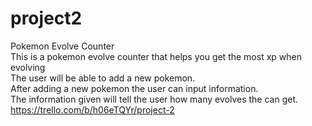 # project2
Pokemon Evolve Counter <br>
This is a pokemon evolve counter that helps you get the most xp when evolving <br> 
The user will be able to add a new pokemon. <br>
After adding a new pokemon the user can input information. <br>
The information given will tell the user how many evolves the can get. <br>
https://trello.com/b/h06eTQYr/project-2 
